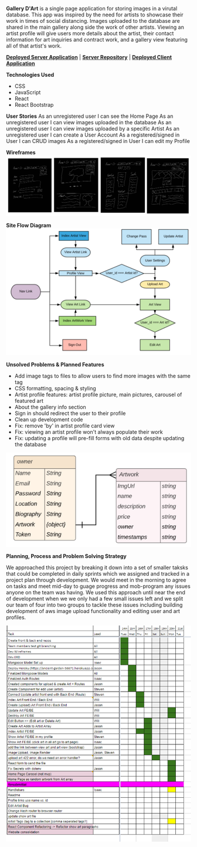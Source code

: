 **Gallery D'Art** is a single page application for storing images in a virutal database. This app was inspired by the need for artists to showcase their work in times of social distancing. Images uploaded to the database are shared in the main gallery along side the work of other artists. Viewing an artist profile will give users more details about the artist, their contact information for art inquiries and contract work, and a gallery view featuring all of that artist's work. 

**[Deployed Server Application](https://ancient-garden-56671.herokuapp.com)** |
**[Server Repository](https://github.com/Drag-on-Drop/Avant-Gallery-Server)** |
**[Deployed Client Application](https://drag-on-drop.github.io/Avant-Gallery-Client/#/)**

**Technologies Used**
- CSS
- JavaScript
- React
- React Bootstrap

**User Stories**
As an unregistered user I can see the Home Page
As an unregistered user I can view images uploaded in the database
As an unregistered user I can view images uploaded by a specific Artist
As an unregistered user I can create a User Account
As a registered/signed in User I can CRUD images
As a registered/signed in User I can edit my Profile

**Wireframes**
![Wireframes](https://github.com/Drag-on-Drop/Avant-Gallery-Client/blob/readMe/Avant%20Gallery%20Wireframes.PNG)

**Site Flow Diagram**
![Site Flow](https://github.com/Drag-on-Drop/Avant-Gallery-Client/blob/readMe/Site%20Flow.PNG)

**Unsolved Problems & Planned Features**
- Add image tags to files to allow users to find more images with the same tag
- CSS formatting, spacing & styling
- Artist profile features: artist profile picture, main pictures, carousel of featured art
- About the gallery info section
- Sign in should redirect the user to their profile
- Clean up development code
- Fix: remove 'by' in artist profile card view
- Fix: viewing an artist profile won't always populate their work
- Fix: updating a profile will pre-fill forms with old data despite updating the database

![Entity Relationship Diagram](https://github.com/Drag-on-Drop/Avant-Gallery-Server/blob/master/Avant%20Gallery%20ERD.PNG "Entity Relationship Diagram")

**Planning, Process and Problem Solving Strategy**

We approached this project by breaking it down into a set of smaller taksks that could be completed in daily sprints which we assigned and tracked in a project plan through development. We would meet in the morning to agree on tasks and meet mid-day to guage progress and mob-program any issues anyone on the team was having. We used this approach until near the end of development when we we only had a few small issues left and we split our team of four into two groups to tackle these issues including building development of aws image upload functionality and editing user and art profiles. 

![Project Plan](https://github.com/Drag-on-Drop/Avant-Gallery-Server/blob/master/Avant%20Gallery%20Project%20Plan.PNG "Project Plan")
